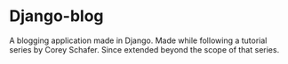 # Django-blog
A blogging application made in Django. Made while following a tutorial series by Corey Schafer. Since extended beyond the scope of that series.

